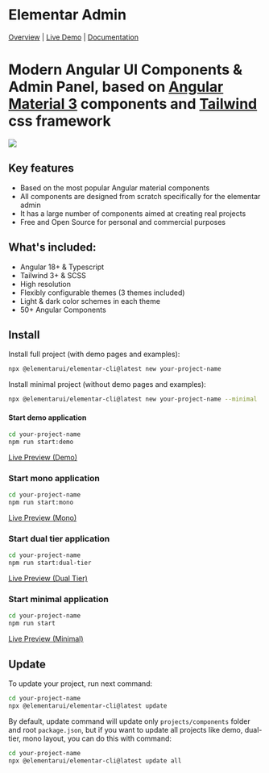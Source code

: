 # Elementar Admin

[Overview](https://elementarui.com) | [Live Demo](https://demo.elementarui.com) | [Documentation](https://elementarui.com/documentation)

# Modern Angular UI Components & Admin Panel, based on [Angular Material 3](https://material.angular.io) components and [Tailwind](https://tailwindcss.com/) css framework

<a target="_blank" href="https://elementarui.com">
  <img src="https://elementarui.com/assets/elementar-admin-github-preview.png">
</a>

## Key features

- Based on the most popular Angular material components
- All components are designed from scratch specifically for the elementar admin
- It has a large number of components aimed at creating real projects
- Free and Open Source for personal and commercial purposes

## What's included:

- Angular 18+ & Typescript
- Tailwind 3+ & SCSS
- High resolution
- Flexibly configurable themes (3 themes included)
- Light & dark color schemes in each theme
- 50+ Angular Components

## Install

Install full project (with demo pages and examples):

```bash
npx @elementarui/elementar-cli@latest new your-project-name
```

Install minimal project (without demo pages and examples):

```bash
npx @elementarui/elementar-cli@latest new your-project-name --minimal
```

#### Start demo application
```bash
cd your-project-name
npm run start:demo
```

[Live Preview (Demo)](https://demo.elementarui.com)

### Start mono application
```bash
cd your-project-name
npm run start:mono
```

[Live Preview (Mono)](https://mono.elementarui.com)

### Start dual tier application
```bash
cd your-project-name
npm run start:dual-tier
```

[Live Preview (Dual Tier)](https://dual-tier.elementarui.com)

### Start minimal application
```bash
cd your-project-name
npm run start
```

[Live Preview (Minimal)](https://minimal.elementarui.com)

## Update

To update your project, run next command:

```bash
cd your-project-name
npx @elementarui/elementar-cli@latest update
```

By default, update command will update only `projects/components` folder and root `package.json`, but if you
want to update all projects like demo, dual-tier, mono layout, you can do this with command:

```bash
cd your-project-name
npx @elementarui/elementar-cli@latest update all
```
